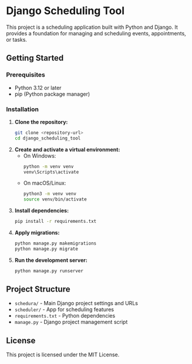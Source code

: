 # Django Scheduling Tool

This project is a scheduling application built with Python and Django. It provides a foundation for managing and scheduling events, appointments, or tasks.

## Getting Started

### Prerequisites
- Python 3.12 or later
- pip (Python package manager)

### Installation
1. **Clone the repository:**
   ```sh
   git clone <repository-url>
   cd django_scheduling_tool
   ```
2. **Create and activate a virtual environment:**
   - On Windows:
     ```sh
     python -m venv venv
     venv\Scripts\activate
     ```
   - On macOS/Linux:
     ```sh
     python3 -m venv venv
     source venv/bin/activate
     ```
3. **Install dependencies:**
   ```sh
   pip install -r requirements.txt
   ```
4. **Apply migrations:**
   ```sh
   python manage.py makemigrations
   python manage.py migrate
   ```
5. **Run the development server:**
   ```sh
   python manage.py runserver
   ```

## Project Structure
- `schedura/` - Main Django project settings and URLs
- `scheduler/` - App for scheduling features
- `requirements.txt` - Python dependencies
- `manage.py` - Django project management script

## License
This project is licensed under the MIT License.
